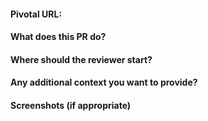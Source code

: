 #### Pivotal URL:

#### What does this PR do?

#### Where should the reviewer start?

#### Any additional context you want to provide?

#### Screenshots (if appropriate)
